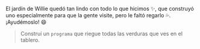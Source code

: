 <gs-attire
  attire-url="https://raw.githubusercontent.com/MumukiProject/mumuki-guia-gobstones-practica-procedimientos-kids/master/assets/attires/config.json">
</gs-attire>
<gs-toolbox toolbox-url="https://raw.githubusercontent.com/MumukiProject/mumuki-guia-gobstones-practica-procedimientos-kids/master/assets/toolbox_1553290173357.xml"></gs-toolbox>

El jardín de Willie quedó tan lindo con todo lo que hicimos :sparkles:, que construyó uno especialmente para que la gente visite, pero le faltó regarlo :sweat_drops:. ¡Ayudémoslo! :smile:

> Construí un `programa` que riegue todas las verduras que ves en el tablero.
